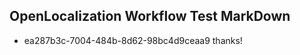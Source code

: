 ## OpenLocalization Workflow Test MarkDown
* ea287b3c-7004-484b-8d62-98bc4d9ceaa9 thanks!

<!--HONumber=Aug16_HO5-->


